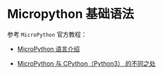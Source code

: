 Micropython 基础语法
================

参考 `MicroPython` 官方教程：

* [MicroPython 语言介绍](http://docs.micropython.org/en/latest/reference/index.html)

* [MicroPython 与 CPython（Python3） 的不同之处](http://docs.micropython.org/en/latest/genrst/index.html)


